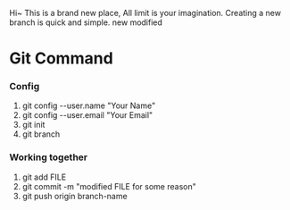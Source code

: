 Hi~
This is a brand new place, 
All limit is your imagination.
Creating a new branch is quick and simple.
new modified


# Git Command
### Config
1. git config --user.name "Your Name"
2. git config --user.email "Your Email"
3. git init
4. git branch


### Working together
1. git add FILE
2. git commit -m "modified FILE for some reason"
3. git push origin branch-name
